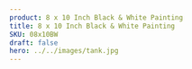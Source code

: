 ```yaml
---
product: 8 x 10 Inch Black & White Painting 
title: 8 x 10 Inch Black & White Painting
SKU: 08x10BW
draft: false
hero: ../../images/tank.jpg
---
```

